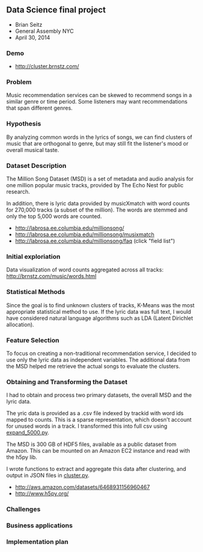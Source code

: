 ## Data Science final project ##

* Brian Seitz
* General Assembly NYC
* April 30, 2014 

### Demo ###

* http://cluster.brnstz.com/

### Problem ###

Music recommendation services can be skewed to recommend songs in a similar
genre or time period. Some listeners may want recommendations that span
different genres.

### Hypothesis ###

By analyzing common words in the lyrics of songs, we can find clusters of music that are orthogonal 
to genre, but may still fit the listener's mood or overall musical taste.


### Dataset Description ###

The Million Song Dataset (MSD) is a set of metadata and audio analysis for one million popular
music tracks, provided by The Echo Nest for public research.

In addition, there is lyric data provided by musicXmatch with word counts for
270,000 tracks (a subset of the million). The words are stemmed and only the top 5,000
words are counted.

* http://labrosa.ee.columbia.edu/millionsong/
* http://labrosa.ee.columbia.edu/millionsong/musixmatch
* http://labrosa.ee.columbia.edu/millionsong/faq (click "field list")

### Initial exploriation ###

Data visualization of word counts aggregated across all tracks: http://brnstz.com/music/words.html

### Statistical Methods ###

Since the goal is to find unknown clusters of tracks, K-Means was the most appropriate
statistical method to use. If the lyric data was full text, I would have considered
natural language algorithms such as LDA (Latent Dirichlet allocation).

### Feature Selection ###

To focus on creating a non-traditional recommendation service, I decided to use only the
lyric data as independent variables. The additional data from the MSD helped me
retrieve the actual songs to evaluate the clusters.

### Obtaining and Transforming the Dataset ###

I had to obtain and process two primary datasets, the overall MSD and the lyric data. 

The yric data is provided as a .csv file indexed by trackid with word ids 
mapped to counts. This is a sparse representation, which doesn't account for 
unused words in a track. I transformed this into full csv using [expand_5000.py](expand_5000.py).

The MSD is 300 GB of HDF5 files, available as a public dataset from Amazon.
This can be mounted on an Amazon EC2 instance and read with the h5py lib.

I wrote functions to extract and aggregate this data after clustering, and output in 
JSON files in [cluster.py](cluster.py).

* http://aws.amazon.com/datasets/6468931156960467
* http://www.h5py.org/

### Challenges ###



### Business applications ###

### Implementation plan ###
